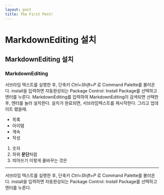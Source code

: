 ```yaml
---
layout: post
title: The First Post!
---
```


# MarkdownEditing 설치
## MarkdownEditing 설치
### MarkdownEditing 


서브라임 텍스트를 실행한 후, 단축키 _Ctrl+Shift+P_ 로 Command Palette를 불러온다.
install을 입력하면 자동완성되는 Package Control: Install Package를 선택하고 엔터를 누른다.
MarkdownEditing를 입력하여 MarkdownEditing이 검색되면 선택한 후, 엔터를 눌러 설치한다.
설치가 완료되면, 서브라임텍스트를 재시작한다. 그리고 업데이트 됐을때.
- 목록
- 아이템
- 계속
- 작성
1. 숫자
2. 하위
    **문단**처럼
3. 띄어쓰기
    이렇게 줄바꾸는 것은
---

서브라임 텍스트를 실행한 후, 단축키 _Ctrl+Shift+P_ 로 Command Palette를 불러온다.
install을 입력하면 자동완성되는 Package Control: Install Package를 선택하고 엔터를 누른다.
